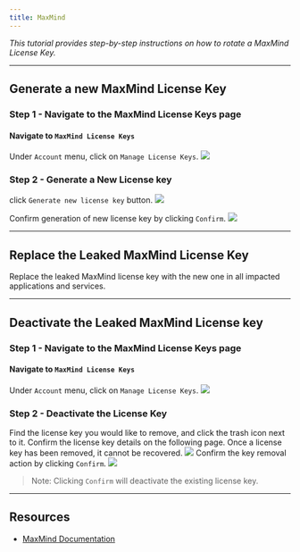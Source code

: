 ```yaml
---
title: MaxMind
---
```


_This tutorial provides step-by-step instructions on how to rotate a MaxMind License Key._

---

## Generate a new MaxMind License Key

### Step 1 - Navigate to the MaxMind License Keys page

#### Navigate to `MaxMind License Keys`

Under `Account` menu, click on `Manage License Keys`.
![](/images/maxmind/1.png)

### Step 2 - Generate a New License key

click `Generate new license key` button.
![](/images/maxmind/4.png)

Confirm generation of new license key by clicking `Confirm`.
![](/images/maxmind/5.png)

---

## Replace the Leaked MaxMind License Key

Replace the leaked MaxMind license key with the new one in all impacted applications and services.

---

## Deactivate the Leaked MaxMind License key

### Step 1 - Navigate to the MaxMind License Keys page

#### Navigate to `MaxMind License Keys`

Under `Account` menu, click on `Manage License Keys`.
![](/images/maxmind/1.png)

### Step 2 - Deactivate the License Key

Find the license key you would like to remove, and click the trash icon next to it. Confirm the license key details on the following page. Once a license key has been removed, it cannot be recovered.
![](/images/maxmind/2.png)
Confirm the key removal action by clicking `Confirm`.
![](/images/maxmind/3.png)

> Note: Clicking `Confirm` will deactivate the existing license key.

---

## Resources

- [MaxMind Documentation](https://support.maxmind.com/hc/en-us/articles/4407111898779-Deactivate-my-License-Key)
